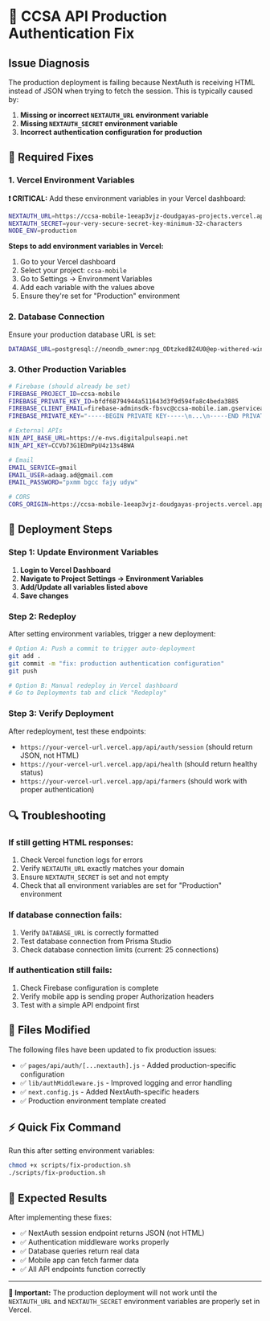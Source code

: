 # 🚨 CCSA API Production Authentication Fix

## Issue Diagnosis
The production deployment is failing because NextAuth is receiving HTML instead of JSON when trying to fetch the session. This is typically caused by:

1. **Missing or incorrect `NEXTAUTH_URL` environment variable**
2. **Missing `NEXTAUTH_SECRET` environment variable** 
3. **Incorrect authentication configuration for production**

## 🔧 Required Fixes

### 1. Vercel Environment Variables
**❗ CRITICAL:** Add these environment variables in your Vercel dashboard:

```bash
NEXTAUTH_URL=https://ccsa-mobile-1eeap3vjz-doudgayas-projects.vercel.app
NEXTAUTH_SECRET=your-very-secure-secret-key-minimum-32-characters
NODE_ENV=production
```

**Steps to add environment variables in Vercel:**
1. Go to your Vercel dashboard
2. Select your project: `ccsa-mobile`
3. Go to Settings → Environment Variables
4. Add each variable with the values above
5. Ensure they're set for "Production" environment

### 2. Database Connection
Ensure your production database URL is set:
```bash
DATABASE_URL=postgresql://neondb_owner:npg_ODtzkedBZ4U0@ep-withered-wind-ad4vodrm-pooler.c-2.us-east-1.aws.neon.tech/neondb?sslmode=require&channel_binding=require&connection_limit=25&pool_timeout=30&connect_timeout=10
```

### 3. Other Production Variables
```bash
# Firebase (should already be set)
FIREBASE_PROJECT_ID=ccsa-mobile
FIREBASE_PRIVATE_KEY_ID=bfdf68794944a511643d3f9d594fa8c4beda3885
FIREBASE_CLIENT_EMAIL=firebase-adminsdk-fbsvc@ccsa-mobile.iam.gserviceaccount.com
FIREBASE_PRIVATE_KEY="-----BEGIN PRIVATE KEY-----\n...\n-----END PRIVATE KEY-----\n"

# External APIs
NIN_API_BASE_URL=https://e-nvs.digitalpulseapi.net
NIN_API_KEY=CCVb73G1EDmPpU4z13s4BWA

# Email
EMAIL_SERVICE=gmail
EMAIL_USER=adaag.ad@gmail.com
EMAIL_PASSWORD="pxmm bgcc fajy udyw"

# CORS
CORS_ORIGIN=https://ccsa-mobile-1eeap3vjz-doudgayas-projects.vercel.app
```

## 🚀 Deployment Steps

### Step 1: Update Environment Variables
1. **Login to Vercel Dashboard**
2. **Navigate to Project Settings → Environment Variables**
3. **Add/Update all variables listed above**
4. **Save changes**

### Step 2: Redeploy
After setting environment variables, trigger a new deployment:
```bash
# Option A: Push a commit to trigger auto-deployment
git add .
git commit -m "fix: production authentication configuration"
git push

# Option B: Manual redeploy in Vercel dashboard
# Go to Deployments tab and click "Redeploy"
```

### Step 3: Verify Deployment
After redeployment, test these endpoints:
- `https://your-vercel-url.vercel.app/api/auth/session` (should return JSON, not HTML)
- `https://your-vercel-url.vercel.app/api/health` (should return healthy status)
- `https://your-vercel-url.vercel.app/api/farmers` (should work with proper authentication)

## 🔍 Troubleshooting

### If still getting HTML responses:
1. Check Vercel function logs for errors
2. Verify `NEXTAUTH_URL` exactly matches your domain
3. Ensure `NEXTAUTH_SECRET` is set and not empty
4. Check that all environment variables are set for "Production" environment

### If database connection fails:
1. Verify `DATABASE_URL` is correctly formatted
2. Test database connection from Prisma Studio
3. Check database connection limits (current: 25 connections)

### If authentication still fails:
1. Check Firebase configuration is complete
2. Verify mobile app is sending proper Authorization headers
3. Test with a simple API endpoint first

## 📝 Files Modified

The following files have been updated to fix production issues:
- ✅ `pages/api/auth/[...nextauth].js` - Added production-specific configuration
- ✅ `lib/authMiddleware.js` - Improved logging and error handling  
- ✅ `next.config.js` - Added NextAuth-specific headers
- ✅ Production environment template created

## ⚡ Quick Fix Command

Run this after setting environment variables:
```bash
chmod +x scripts/fix-production.sh
./scripts/fix-production.sh
```

## 🔄 Expected Results

After implementing these fixes:
- ✅ NextAuth session endpoint returns JSON (not HTML)
- ✅ Authentication middleware works properly
- ✅ Database queries return real data
- ✅ Mobile app can fetch farmer data
- ✅ All API endpoints function correctly

---

**🚨 Important:** The production deployment will not work until the `NEXTAUTH_URL` and `NEXTAUTH_SECRET` environment variables are properly set in Vercel.

